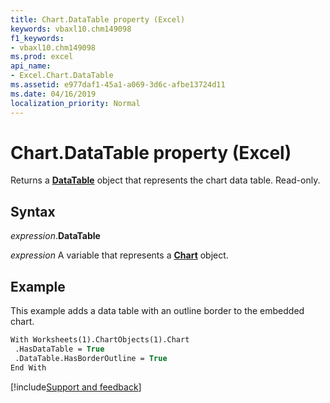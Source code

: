 ```yaml
---
title: Chart.DataTable property (Excel)
keywords: vbaxl10.chm149098
f1_keywords:
- vbaxl10.chm149098
ms.prod: excel
api_name:
- Excel.Chart.DataTable
ms.assetid: e977daf1-45a1-a069-3d6c-afbe13724d11
ms.date: 04/16/2019
localization_priority: Normal
---
```



# Chart.DataTable property (Excel)

Returns a **[DataTable](Excel.DataTable(object).md)** object that represents the chart data table. Read-only.


## Syntax

_expression_.**DataTable**

_expression_ A variable that represents a **[Chart](Excel.Chart(object).md)** object.


## Example

This example adds a data table with an outline border to the embedded chart.

```vb
With Worksheets(1).ChartObjects(1).Chart 
 .HasDataTable = True 
 .DataTable.HasBorderOutline = True 
End With
```



[!include[Support and feedback](~/includes/feedback-boilerplate.md)]